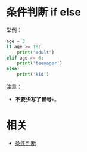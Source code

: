 
# 条件判断 if else

举例：

```py
age = 3
if age >= 18:
    print('adult')
elif age >= 6:
    print('teenager')
else:
    print('kid')
```

注意：

- **不要少写了冒号`:`**。





# 相关

- [条件判断](https://www.liaoxuefeng.com/wiki/0014316089557264a6b348958f449949df42a6d3a2e542c000/001431675624710bb20e9734ef343bbb4bd64bcd37d4b52000)
